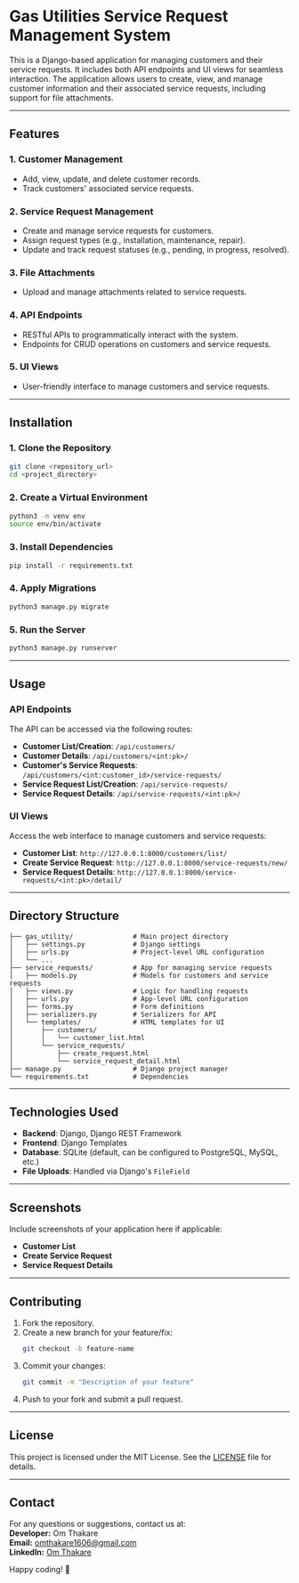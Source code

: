 
# Gas Utilities Service Request Management System  

This is a Django-based application for managing customers and their service requests. It includes both API endpoints and UI views for seamless interaction. The application allows users to create, view, and manage customer information and their associated service requests, including support for file attachments.

---

## **Features**

### **1. Customer Management**
- Add, view, update, and delete customer records.
- Track customers' associated service requests.

### **2. Service Request Management**
- Create and manage service requests for customers.
- Assign request types (e.g., installation, maintenance, repair).
- Update and track request statuses (e.g., pending, in progress, resolved).

### **3. File Attachments**
- Upload and manage attachments related to service requests.

### **4. API Endpoints**
- RESTful APIs to programmatically interact with the system.
- Endpoints for CRUD operations on customers and service requests.

### **5. UI Views**
- User-friendly interface to manage customers and service requests.

---

## **Installation**

### **1. Clone the Repository**
```bash
git clone <repository_url>
cd <project_directory>
```

### **2. Create a Virtual Environment**
```bash
python3 -m venv env
source env/bin/activate
```

### **3. Install Dependencies**
```bash
pip install -r requirements.txt
```

### **4. Apply Migrations**
```bash
python3 manage.py migrate
```

### **5. Run the Server**
```bash
python3 manage.py runserver
```

---

## **Usage**

### **API Endpoints**
The API can be accessed via the following routes:

- **Customer List/Creation**: `/api/customers/`
- **Customer Details**: `/api/customers/<int:pk>/`
- **Customer's Service Requests**: `/api/customers/<int:customer_id>/service-requests/`
- **Service Request List/Creation**: `/api/service-requests/`
- **Service Request Details**: `/api/service-requests/<int:pk>/`

### **UI Views**
Access the web interface to manage customers and service requests:

- **Customer List**: `http://127.0.0.1:8000/customers/list/`
- **Create Service Request**: `http://127.0.0.1:8000/service-requests/new/`
- **Service Request Details**: `http://127.0.0.1:8000/service-requests/<int:pk>/detail/`

---

## **Directory Structure**

```
├── gas_utility/               # Main project directory
│   ├── settings.py            # Django settings
│   ├── urls.py                # Project-level URL configuration
│   └── ...
├── service_requests/          # App for managing service requests
│   ├── models.py              # Models for customers and service requests
│   ├── views.py               # Logic for handling requests
│   ├── urls.py                # App-level URL configuration
│   ├── forms.py               # Form definitions
│   ├── serializers.py         # Serializers for API
│   └── templates/             # HTML templates for UI
│       ├── customers/
│       │   └── customer_list.html
│       └── service_requests/
│           ├── create_request.html
│           └── service_request_detail.html
├── manage.py                  # Django project manager
└── requirements.txt           # Dependencies
```

---

## **Technologies Used**

- **Backend**: Django, Django REST Framework
- **Frontend**: Django Templates
- **Database**: SQLite (default, can be configured to PostgreSQL, MySQL, etc.)
- **File Uploads**: Handled via Django's `FileField`

---

## **Screenshots**
Include screenshots of your application here if applicable:
- **Customer List**
- **Create Service Request**
- **Service Request Details**

---

## **Contributing**

1. Fork the repository.
2. Create a new branch for your feature/fix:
   ```bash
   git checkout -b feature-name
   ```
3. Commit your changes:
   ```bash
   git commit -m "Description of your feature"
   ```
4. Push to your fork and submit a pull request.

---

## **License**

This project is licensed under the MIT License. See the [LICENSE](LICENSE) file for details.

---

## **Contact**

For any questions or suggestions, contact us at:  
**Developer:** Om Thakare  
**Email:** omthakare1606@gmail.com  
**LinkedIn:** [Om Thakare](https://linkedin.com/in/om-thakare)  

Happy coding! 🚀
